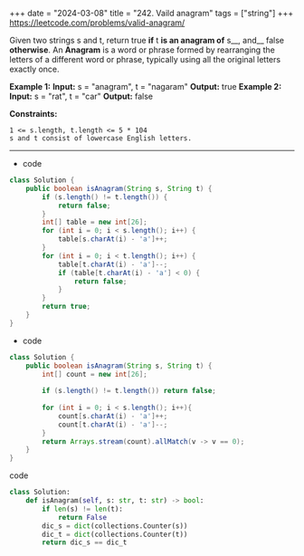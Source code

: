 +++ 
date = "2024-03-08"
title = "242. Vaild anagram"
tags = ["string"]
+++
https://leetcode.com/problems/valid-anagram/


Given two strings s and t, return true __if__ t __is an anagram of__ s__, and__ false __otherwise__.
An **Anagram** is a word or phrase formed by rearranging the letters of a different word or phrase, typically using all the original letters exactly once.
 
**Example 1:**
**Input:** s = "anagram", t = "nagaram" **Output:** true 
**Example 2:**
**Input:** s = "rat", t = "car" **Output:** false 
 
**Constraints:**
 	
	1 <= s.length, t.length <= 5 * 104 	
	s and t consist of lowercase English letters.

---
- code
```java
class Solution {
    public boolean isAnagram(String s, String t) {
        if (s.length() != t.length()) {
            return false;
        }
        int[] table = new int[26];
        for (int i = 0; i < s.length(); i++) {
            table[s.charAt(i) - 'a']++;
        }
        for (int i = 0; i < t.length(); i++) {
            table[t.charAt(i) - 'a']--;
            if (table[t.charAt(i) - 'a'] < 0) {
                return false;
            }
        }
        return true;
    }
}

```
- code
```java
class Solution {
    public boolean isAnagram(String s, String t) {
        int[] count = new int[26];
        
        if (s.length() != t.length()) return false;
        
        for (int i = 0; i < s.length(); i++){
            count[s.charAt(i) - 'a']++;
            count[t.charAt(i) - 'a']--;
        }
        return Arrays.stream(count).allMatch(v -> v == 0);
    }
}
```
code
```py
class Solution:
    def isAnagram(self, s: str, t: str) -> bool:
        if len(s) != len(t):
            return False
        dic_s = dict(collections.Counter(s))
        dic_t = dict(collections.Counter(t))
        return dic_s == dic_t
```
